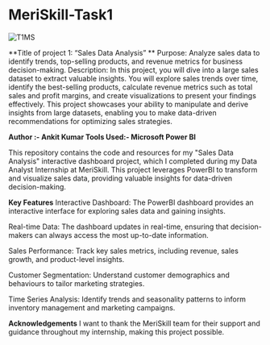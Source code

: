 # MeriSkill-Task1

![T1MS](https://github.com/ankit7anku/MeriSkill-Task1/assets/44068350/6aa67446-3869-4398-9562-c44674358dbd)

**Title of project 1: “Sales Data Analysis”
 **
Purpose: Analyze sales data to identify trends, top-selling products, and revenue metrics for business decision-making.
Description: In this project, you will dive into a large sales dataset to extract valuable insights. You will explore sales trends over time, identify the best-selling products, calculate revenue metrics such as total sales and profit margins, and create visualizations to present your findings effectively. This project showcases your ability to manipulate and derive insights from large datasets, enabling you to make data-driven recommendations for optimizing sales strategies.

**Author :-   Ankit Kumar
Tools Used:- Microsoft Power BI**


This repository contains the code and resources for my "Sales Data Analysis" interactive dashboard project, which I completed during my Data Analyst Internship at MeriSkill. This project leverages PowerBI to transform and visualize sales data, providing valuable insights for data-driven decision-making.

**Key Features**
Interactive Dashboard: The PowerBI dashboard provides an interactive interface for exploring sales data and gaining insights.

Real-time Data: The dashboard updates in real-time, ensuring that decision-makers can always access the most up-to-date information.

Sales Performance: Track key sales metrics, including revenue, sales growth, and product-level insights.

Customer Segmentation: Understand customer demographics and behaviours to tailor marketing strategies.

Time Series Analysis: Identify trends and seasonality patterns to inform inventory management and marketing campaigns.

**Acknowledgements**
I want to thank the MeriSkill team for their support and guidance throughout my internship, making this project possible.
